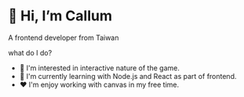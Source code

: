 # 👋 Hi, I’m Callum
A frontend developer from Taiwan

what do I do?
- 👀 I'm interested in interactive nature of the game.
- 🌱 I'm currently learning with Node.js and React as part of frontend.
- ❤️ I'm enjoy working with canvas in my free time.

<!---
callumzhong/callumzhong is a ✨ special ✨ repository because its `README.md` (this file) appears on your GitHub profile.
You can click the Preview link to take a look at your changes.
--->
